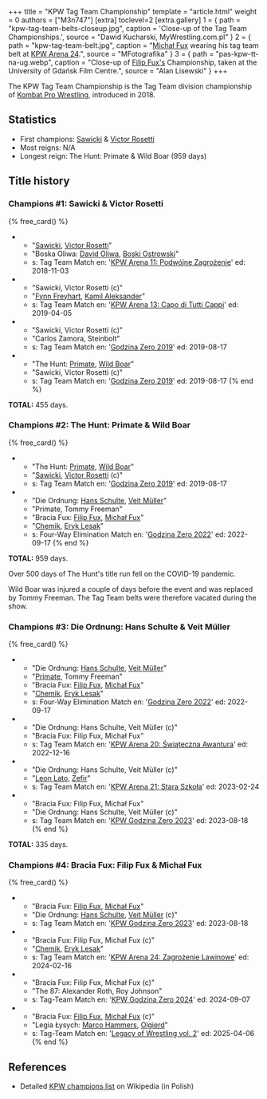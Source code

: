 +++
title = "KPW Tag Team Championship"
template = "article.html"
weight = 0
authors = ["M3n747"]
[extra]
toclevel=2
[extra.gallery]
1 = { path = "kpw-tag-team-belts-closeup.jpg", caption = 'Close-up of the Tag Team Championships.', source = "Dawid Kucharski, MyWrestling.com.pl" }
2 = { path = "kpw-tag-team-belt.jpg", caption = "[Michał Fux](@/w/michal-fux.md) wearing his tag team belt at [KPW Arena 24](@/e/kpw/2024-02-16-kpw-arena-24.md).", source = "MFotografika" }
3 = { path = "pas-kpw-tt-na-ug.webp", caption = "Close-up of [Filip Fux's](@/w/filip-fux.md) Championship, taken at the University of Gdańsk Film Centre.", source = "Alan Lisewski" }
+++

The KPW Tag Team Championship is the Tag Team division championship of [Kombat Pro Wrestling](@/o/kpw.md), introduced in 2018.

<!-- more -->

## Statistics

* First champions: [Sawicki](@/w/sawicki.md) & [Victor Rosetti](@/w/rosetti.md)
* Most reigns: N/A
* Longest reign: The Hunt: Primate & Wild Boar (959 days)

## Title history

### Champions #1: Sawicki & Victor Rosetti

{% free_card() %}
- - "[Sawicki](@/w/sawicki.md), [Victor Rosetti](@/w/rosetti.md)"
  - "Boska Oliwa: [David Oliwa](@/w/david-oliwa.md), [Boski Ostrowski](@/w/ostrowski.md)"
  - s: Tag Team Match
    en: '[KPW Arena 11: Podwójne Zagrożenie](@/e/kpw/2018-11-03-kpw-arena-11.md)'
    ed: 2018-11-03
- - "Sawicki, Victor Rosetti (c)"
  - "[Fynn Freyhart](@/w/fynn-freyhart.md), [Kamil Aleksander](@/w/kamil-aleksander.md)"
  - s: Tag Team Match
    en: '[KPW Arena 13: Capo di Tutti Cappi](@/e/kpw/2019-04-05-kpw-arena-13.md)'
    ed: 2019-04-05
- - "Sawicki, Victor Rosetti (c)"
  - "Carlos Zamora, Steinbolt"
  - s: Tag Team Match
    en: '[Godzina Zero 2019](@/e/kpw/2019-08-17-kpw-godzina-zero-2019.md)'
    ed: 2019-08-17
- - "The Hunt: [Primate](@/w/primate.md), [Wild Boar](@/w/wild-boar.md)"
  - "Sawicki, Victor Rosetti (c)"
  - s: Tag Team Match
    en: '[Godzina Zero 2019](@/e/kpw/2019-08-17-kpw-godzina-zero-2019.md)'
    ed: 2019-08-17
{% end %}

**TOTAL:** 455 days.

### Champions #2: The Hunt: Primate & Wild Boar

{% free_card() %}
- - "The Hunt: [Primate](@/w/primate.md), [Wild Boar](@/w/wild-boar.md)"
  - "[Sawicki](@/w/sawicki.md), [Victor Rosetti](@/w/rosetti.md) (c)"
  - s: Tag Team Match
    en: '[Godzina Zero 2019](@/e/kpw/2019-08-17-kpw-godzina-zero-2019.md)'
    ed: 2019-08-17
- - "Die Ordnung: [Hans Schulte](@/w/hans-schulte.md), [Veit Müller](@/w/veit-mueller.md)"
  - "Primate, Tommy Freeman"
  - "Bracia Fux: [Filip Fux](@/w/filip-fux.md), [Michał Fux](@/w/michal-fux.md)"
  - "[Chemik](@/w/chemik.md), [Eryk Lesak](@/w/eryk-lesak.md)"
  - s: Four-Way Elimination Match
    en: '[Godzina Zero 2022](@/e/kpw/2022-09-17-kpw-godzina-zero-2022.md)'
    ed: 2022-09-17
{% end %}

**TOTAL:** 959 days.

Over 500 days of The Hunt's title run fell on the COVID-19 pandemic.

Wild Boar was injured a couple of days before the event and was replaced by Tommy Freeman. The Tag Team belts were therefore vacated during the show.

### Champions #3: Die Ordnung: Hans Schulte & Veit Müller

{% free_card() %}
- - "Die Ordnung: [Hans Schulte](@/w/hans-schulte.md), [Veit Müller](@/w/veit-mueller.md)"
  - "[Primate](@/w/primate.md), Tommy Freeman"
  - "Bracia Fux: [Filip Fux](@/w/filip-fux.md), [Michał Fux](@/w/michal-fux.md)"
  - "[Chemik](@/w/chemik.md), [Eryk Lesak](@/w/eryk-lesak.md)"
  - s: Four-Way Elimination Match
    en: '[Godzina Zero 2022](@/e/kpw/2022-09-17-kpw-godzina-zero-2022.md)'
    ed: 2022-09-17
- - "Die Ordnung: Hans Schulte, Veit Müller (c)"
  - "Bracia Fux: Filip Fux, Michał Fux"
  - s: Tag Team Match
    en: '[KPW Arena 20: Świąteczna Awantura](@/e/kpw/2022-12-16-kpw-arena-20.md)'
    ed: 2022-12-16
- - "Die Ordnung: Hans Schulte, Veit Müller (c)"
  - "[Leon Lato](@/w/leon-lato.md), [Zefir](@/w/zefir.md)"
  - s: Tag Team Match
    en: '[KPW Arena 21: Stara Szkoła](@/e/kpw/2023-02-24-kpw-arena-21.md)'
    ed: 2023-02-24
- - "Bracia Fux: Filip Fux, Michał Fux"
  - "Die Ordnung: Hans Schulte, Veit Müller (c)"
  - s: Tag Team Match
    en: '[KPW Godzina Zero 2023](@/e/kpw/2023-08-18-kpw-godzina-zero-2023.md)'
    ed: 2023-08-18
{% end %}

**TOTAL:** 335 days.

### Champions #4: Bracia Fux: Filip Fux & Michał Fux

{% free_card() %}
- - "Bracia Fux: [Filip Fux](@/w/filip-fux.md), [Michał Fux](@/w/michal-fux.md)"
  - "Die Ordnung: [Hans Schulte](@/w/hans-schulte.md), [Veit Müller](@/w/veit-mueller.md) (c)"
  - s: Tag Team Match
    en: '[KPW Godzina Zero 2023](@/e/kpw/2023-08-18-kpw-godzina-zero-2023.md)'
    ed: 2023-08-18
- - "Bracia Fux: Filip Fux, Michał Fux (c)"
  - "[Chemik](@/w/chemik.md), [Eryk Lesak](@/w/eryk-lesak.md)"
  - s: Tag Team Match
    en: '[KPW Arena 24: Zagrożenie Lawinowe](@/e/kpw/2024-02-16-kpw-arena-24.md)'
    ed: 2024-02-16
- - "Bracia Fux: Filip Fux, Michał Fux (c)"
  - "The 87: Alexander Roth, Roy Johnson"
  - s: Tag-Team Match
    en: '[KPW Godzina Zero 2024](@/e/kpw/2024-09-07-kpw-godzina-zero-2024.md)'
    ed: 2024-09-07
- - "Bracia Fux: [Filip Fux](@/w/filip-fux.md), [Michał Fux](@/w/michal-fux.md) (c)"
  - "Legia Łysych: [Marco Hammers](@/w/marco-hammers.md), [Olgierd](@/w/olgierd.md)"
  - s: Tag-Team Match
    en: '[Legacy of Wrestling vol. 2](@/e/low/2025-04-06-low-2.md)'
    ed: 2025-04-06
{% end %}

## References

* Detailed [KPW champions list](https://pl.wikipedia.org/wiki/Wikipedysta:M3n747/brudnopis/mistrzowiekpw) on Wikipedia (in Polish)
